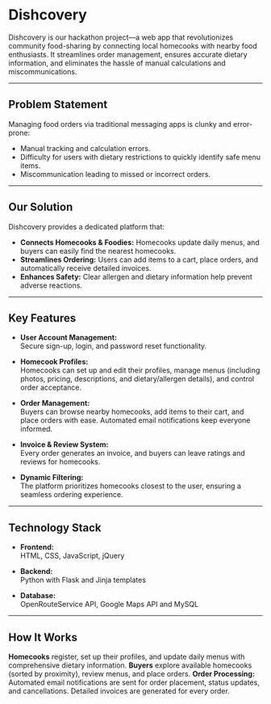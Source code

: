 # Dishcovery

Dishcovery is our hackathon project—a web app that revolutionizes community food-sharing by connecting local homecooks with nearby food enthusiasts. It streamlines order management, ensures accurate dietary information, and eliminates the hassle of manual calculations and miscommunications.

---

## Problem Statement

Managing food orders via traditional messaging apps is clunky and error-prone:
- Manual tracking and calculation errors.
- Difficulty for users with dietary restrictions to quickly identify safe menu items.
- Miscommunication leading to missed or incorrect orders.

---

## Our Solution

Dishcovery provides a dedicated platform that:
- **Connects Homecooks & Foodies:** Homecooks update daily menus, and buyers can easily find the nearest homecooks.
- **Streamlines Ordering:** Users can add items to a cart, place orders, and automatically receive detailed invoices.
- **Enhances Safety:** Clear allergen and dietary information help prevent adverse reactions.

---

## Key Features

- **User Account Management:**  
  Secure sign-up, login, and password reset functionality.

- **Homecook Profiles:**  
  Homecooks can set up and edit their profiles, manage menus (including photos, pricing, descriptions, and dietary/allergen details), and control order acceptance.

- **Order Management:**  
  Buyers can browse nearby homecooks, add items to their cart, and place orders with ease. Automated email notifications keep everyone informed.

- **Invoice & Review System:**  
  Every order generates an invoice, and buyers can leave ratings and reviews for homecooks.

- **Dynamic Filtering:**  
  The platform prioritizes homecooks closest to the user, ensuring a seamless ordering experience.

---

## Technology Stack

- **Frontend:**  
  HTML, CSS, JavaScript, jQuery

- **Backend:**  
  Python with Flask and Jinja templates

- **Database:**  
  OpenRouteService API, Google Maps API and MySQL

---

## How It Works

**Homecooks** register, set up their profiles, and update daily menus with comprehensive dietary information.
**Buyers** explore available homecooks (sorted by proximity), review menus, and place orders.
**Order Processing:**  Automated email notifications are sent for order placement, status updates, and 
cancellations. Detailed invoices are generated for every order.
